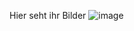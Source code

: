 Hier seht ihr Bilder
![image](https://github.com/MikeyGuzman/aMenu-Fixed-/assets/165419487/cf848229-cb3c-422a-82bf-f6460e447d52)
